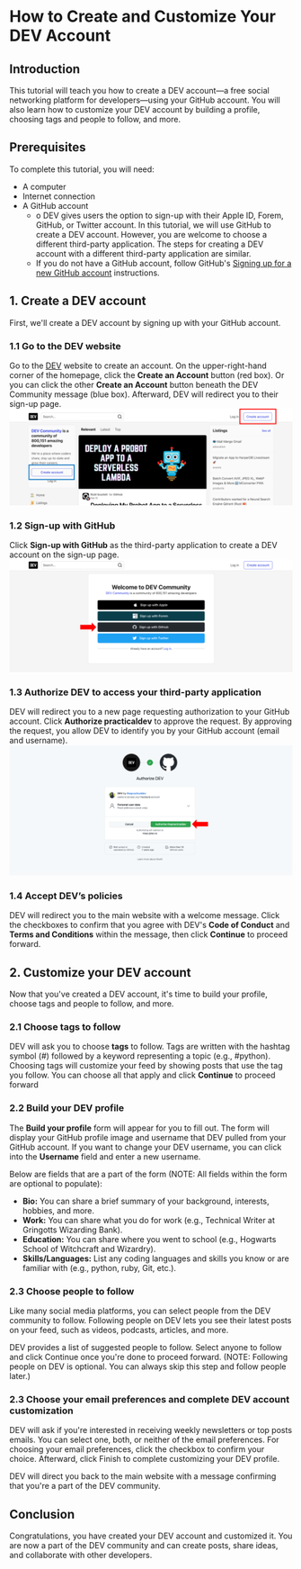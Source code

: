 # How to Create and Customize Your DEV Account

## Introduction

This tutorial will teach you how to create a DEV account—a free social networking platform for developers—using your GitHub account. You will also learn how to customize your DEV account by building a profile, choosing tags and people to follow, and more.

## Prerequisites

To complete this tutorial, you will need:

- A computer
- Internet connection
- A GitHub account
  - o DEV gives users the option to sign-up with their Apple ID, Forem, GitHub, or Twitter account. In this tutorial, we will use GitHub to create a DEV account. However, you are welcome to choose a different third-party application. The steps for creating a DEV account with a different third-party application are similar.
  - If you do not have a GitHub account, follow GitHub's [Signing up for a new GitHub account](https://docs.github.com/en/get-started/signing-up-for-github/signing-up-for-a-new-github-account) instructions.

## 1. Create a DEV account

First, we'll create a DEV account by signing up with your GitHub account.

### 1.1 Go to the DEV website

Go to the [DEV](dev.to) website to create an account. On the upper-right-hand corner of the homepage, click the **Create an Account** button (red box). Or you can click the other **Create an Account** button beneath the DEV Community message (blue box). Afterward, DEV will redirect you to their sign-up page.
![DEV homepage](https://github.com/heykayla/Technical-Writing-Portfolio/blob/main/Images/creating_DEV_account_tutorial/Picture1.png)

### 1.2 Sign-up with GitHub

Click **Sign-up with GitHub** as the third-party application to create a DEV account on the sign-up page.
![DEV sign-up page](https://github.com/heykayla/Technical-Writing-Portfolio/blob/main/Images/creating_DEV_account_tutorial/Picture2.png)

### 1.3 Authorize DEV to access your third-party application

DEV will redirect you to a new page requesting authorization to your GitHub account. Click **Authorize practicaldev** to approve the request. By approving the request, you allow DEV to identify you by your GitHub account (email and username).
![DEV authorization request page](https://github.com/heykayla/Technical-Writing-Portfolio/blob/main/Images/creating_DEV_account_tutorial/Picture3.png)

### 1.4 Accept DEV’s policies

DEV will redirect you to the main website with a welcome message. Click the checkboxes to confirm that you agree with DEV's **Code of Conduct** and **Terms and Conditions** within the message, then click **Continue** to proceed forward.

## 2. Customize your DEV account

Now that you've created a DEV account, it's time to build your profile, choose tags and people to follow, and more.

### 2.1 Choose tags to follow

DEV will ask you to choose **tags** to follow. Tags are written with the hashtag symbol (#) followed by a keyword representing a topic (e.g., #python). Choosing tags will customize your feed by showing posts that use the tag you follow. You can choose all that apply and click **Continue** to proceed forward

### 2.2 Build your DEV profile

The **Build your profile** form will appear for you to fill out. The form will display your GitHub profile image and username that DEV pulled from your GitHub account. If you want to change your DEV username, you can click into the **Username** field and enter a new username.

Below are fields that are a part of the form (NOTE: All fields within the form are optional to populate):

- **Bio:** You can share a brief summary of your background, interests, hobbies, and more.
- **Work:** You can share what you do for work (e.g., Technical Writer at Gringotts Wizarding Bank).
- **Education:** You can share where you went to school (e.g., Hogwarts School of Witchcraft and Wizardry).
- **Skills/Languages:** List any coding languages and skills you know or are familiar with (e.g., python, ruby, Git, etc.).

### 2.3 Choose people to follow

Like many social media platforms, you can select people from the DEV community to follow. Following people on DEV lets you see their latest posts on your feed, such as videos, podcasts, articles, and more.

DEV provides a list of suggested people to follow. Select anyone to follow and click Continue once you're done to proceed forward. (NOTE: Following people on DEV is optional. You can always skip this step and follow people later.)

### 2.3 Choose your email preferences and complete DEV account customization

DEV will ask if you're interested in receiving weekly newsletters or top posts emails. You can select one, both, or neither of the email preferences. For choosing your email preferences, click the checkbox to confirm your choice. Afterward, click Finish to complete customizing your DEV profile.

DEV will direct you back to the main website with a message confirming that you're a part of the DEV community.

## Conclusion

Congratulations, you have created your DEV account and customized it. You are now a part of the DEV community and can create posts, share ideas, and collaborate with other developers.
